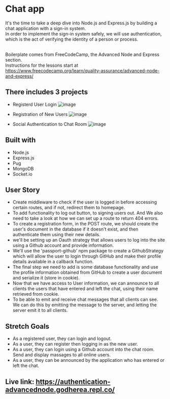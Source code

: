 # Chat app
It's the time to take a deep dive into Node.js and Express.js by building a chat application with a sign-in system.
<br>In order to implement the sign-in system safely, we will use authentication, which is the act of verifying the identity of a person or process.

<br>Boilerplate comes from FreeCodeCamp, the Advanced Node and Express section. 
<br>Instructions for the lessons start at https://www.freecodecamp.org/learn/quality-assurance/advanced-node-and-express/


## There includes 3 projects
- Registerd User Login
![image](https://user-images.githubusercontent.com/99662300/172035670-8f7d8a59-0403-4d2b-8e9a-6116497ac229.png)

- Registration of New Users
![image](https://user-images.githubusercontent.com/99662300/172035678-a447c432-3134-4c49-8350-6308e6f20818.png)

- Social Authentication to Chat Room
![image](https://user-images.githubusercontent.com/99662300/172035682-72b504d6-f301-4931-9eda-f111a11f63ce.png)


## Built with
- Node.js
- Express.js
- Pug
- MongoDB
- Socket.io


## User Story
- Create middleware to check if the user is logged in before accessing certain routes, and if not, redirect them to homepage.
- To add functionality to log out button, to signing users out. And We also need to take a look at how we can set up a route to return 404 errors.
- To create a registration form, in the POST route, we should create the user's document in the database if it doesn't exist, and then authenticate them using their new details.
- we'll be setting up an Oauth strategy that allows users to log into the site using a Github account and provide information.
- We'll use the 'passport-github' npm package to create a GithubStrategy which will allow the user to login through GitHub and make their profile details available in a callback function.
- The final step we need to add is some database functionality and use the profile information obtained from GitHub to create a user document and serialize it (store in cookie).
- Now that we have access to User information, we can announce to all clients the users that have entered and left the chat, using their name retrieved from cookie.
- To be able to emit and receive chat messages that all clients can see. We can do this by emitting the message to the server, and letting the server emit it to all clients.


## Stretch Goals
- As a registered user, they can login and logout.
- As a user, they can register then logging in as the new user.
- As a user, they can login using a Github account into the chat room. Send and display massages to all online users.
- As a user, they can be announced by the application who has entered or left the chat.

## Live link: https://authentication-advancednode.godherea.repl.co/
